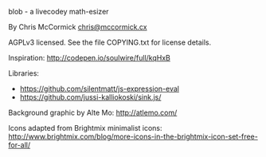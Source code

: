 blob - a livecodey math-esizer

By Chris McCormick <chris@mccormick.cx>

AGPLv3 licensed. See the file COPYING.txt for license details.

Inspiration: <http://codepen.io/soulwire/full/kqHxB>

Libraries:

 * <https://github.com/silentmatt/js-expression-eval>
 * <https://github.com/jussi-kalliokoski/sink.js/>

Background graphic by Alte Mo: <http://atlemo.com/>

Icons adapted from Brightmix minimalist icons: <http://www.brightmix.com/blog/more-icons-in-the-brightmix-icon-set-free-for-all/>
